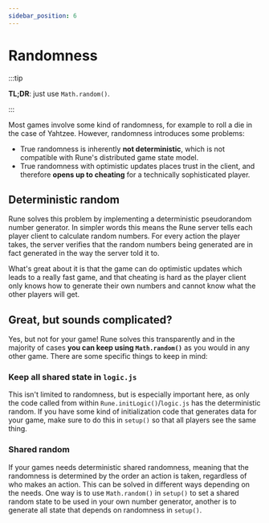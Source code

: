 ```yaml
---
sidebar_position: 6
---
```


# Randomness

:::tip

**TL;DR**: just use `Math.random()`.

:::

Most games involve some kind of randomness, for example to roll a die in the case of Yahtzee. However, randomness introduces some problems:

- True randomness is inherently **not deterministic**, which is not compatible with Rune's distributed game state model.
- True randomness with optimistic updates places trust in the client, and therefore **opens up to cheating** for a technically sophisticated player.

## Deterministic random

Rune solves this problem by implementing a deterministic pseudorandom number generator. In simpler words this means the Rune server tells each player client to calculate random numbers. For every action the player takes, the server verifies that the random numbers being generated are in fact generated in the way the server told it to.

What's great about it is that the game can do optimistic updates which leads to a really fast game, and that cheating is hard as the player client only knows how to generate their own numbers and cannot know what the other players will get.

## Great, but sounds complicated?

Yes, but not for your game! Rune solves this transparently and in the majority of cases **you can keep using `Math.random()`** as you would in any other game. There are some specific things to keep in mind:

### Keep all shared state in `logic.js`

This isn't limited to randomness, but is especially important here, as only the code called from within `Rune.initLogic()`/`logic.js` has the deterministic random. If you have some kind of initialization code that generates data for your game, make sure to do this in `setup()` so that all players see the same thing.

### Shared random

If your games needs deterministic shared randomness, meaning that the randomness is determined by the order an action is taken, regardless of who makes an action. This can be solved in different ways depending on the needs. One way is to use `Math.random()` in `setup()` to set a shared random state to be used in your own number generator, another is to generate all state that depends on randomness in `setup()`.
